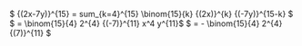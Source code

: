 $ {(2x-7y)}^{15} = sum\_{k=4}^{15} \binom{15}{k} {(2x)}^{k} {(-7y)}^{15-k} $
$ = \binom{15}{4} 2^{4} {(-7)}^{11} x^4 y^{11}$
$ = - \binom{15}{4} 2^{4} {(7)}^{11} $
